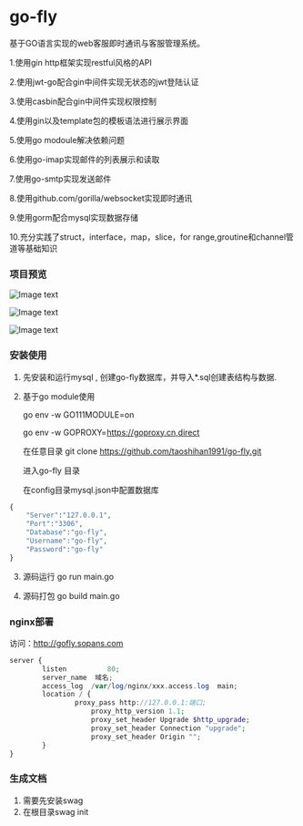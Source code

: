 # go-fly
基于GO语言实现的web客服即时通讯与客服管理系统。

1.使用gin http框架实现restful风格的API

2.使用jwt-go配合gin中间件实现无状态的jwt登陆认证

3.使用casbin配合gin中间件实现权限控制

4.使用gin以及template包的模板语法进行展示界面

5.使用go modoule解决依赖问题

6.使用go-imap实现邮件的列表展示和读取

7.使用go-smtp实现发送邮件

8.使用github.com/gorilla/websocket实现即时通讯

9.使用gorm配合mysql实现数据存储

10.充分实践了struct，interface，map，slice，for range,groutine和channel管道等基础知识

### 项目预览

![Image text](https://img2020.cnblogs.com/blog/726254/202006/726254-20200628213102562-970752675.jpg)

![Image text](https://img2020.cnblogs.com/blog/726254/202006/726254-20200628213122308-1498566060.jpg)

![Image text](https://img2020.cnblogs.com/blog/726254/202006/726254-20200628213137942-667076789.jpg)


### 安装使用


1. 先安装和运行mysql , 创建go-fly数据库，并导入*.sql创建表结构与数据.

2. 基于go module使用

   go env -w GO111MODULE=on
   
   go env -w GOPROXY=https://goproxy.cn,direct
   
   在任意目录 git clone https://github.com/taoshihan1991/go-fly.git
   
   进入go-fly 目录
   
   在config目录mysql.json中配置数据库
```php
{
	"Server":"127.0.0.1",
	"Port":"3306",
	"Database":"go-fly",
	"Username":"go-fly",
	"Password":"go-fly"
}
```


3. 源码运行 go run main.go

4. 源码打包 go build main.go

### nginx部署

访问：http://gofly.sopans.com


```php
server {
        listen          80; 
        server_name  域名;
        access_log  /var/log/nginx/xxx.access.log  main;
        location / { 
                proxy_pass http://127.0.0.1:端口;
                    proxy_http_version 1.1;
                    proxy_set_header Upgrade $http_upgrade;
                    proxy_set_header Connection "upgrade";
                    proxy_set_header Origin ""; 
        }   
}
```

### 生成文档

1. 需要先安装swag
2. 在根目录swag init
